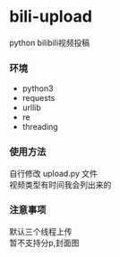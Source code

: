 # bili-upload  
python bilibili视频投稿

### 环境
- python3
- requests
- urllib
- re
- threading

### 使用方法
自行修改 upload.py 文件  
视频类型有时间我会列出来的

### 注意事项
默认三个线程上传  
暂不支持分p,封面图  
